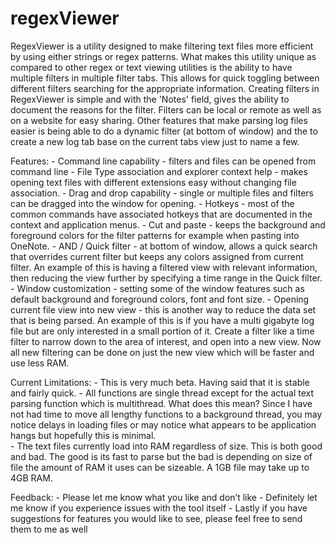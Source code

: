 # regexViewer
RegexViewer is a utility designed to make filtering text files more efficient by using either strings or regex patterns. What makes this utility unique as compared to other regex or text viewing utilities is the ability to have multiple filters in multiple filter tabs. This allows for quick toggling between different filters searching for the appropriate information. Creating filters in RegexViewer is simple and with the 'Notes' field, gives the ability to document the reasons for the filter. Filters can be local or remote as well as on a website for easy sharing. Other features that make parsing log files easier is being able to do a dynamic filter (at bottom of window) and the to create a new log tab base on the current tabs view just to name a few. 

Features:
	- Command line capability - filters and files can be opened from command line
	- File Type association and explorer context help - makes opening text files with different extensions easy without changing file association.
	- Drag and drop capability - single or multiple files and filters can be dragged into the window for opening.
	- Hotkeys - most of the common commands have associated hotkeys that are documented in the context and application menus.
	- Cut and paste - keeps the background and foreground colors for the filter patterns for example when pasting into OneNote.
	- AND / Quick filter - at bottom of window, allows a quick search that overrides current filter but keeps any colors assigned from current filter. An example of this is having a filtered view with relevant information, then reducing the view further by specifying a time range in the Quick filter.
	- Window customization - setting some of the window features such as default background and foreground colors, font and font size.
	- Opening current file view into new view - this is another way to reduce the data set that is being parsed. An example of this is if you have a multi gigabyte log file but are only interested in a small portion of it. Create a filter like a time filter to narrow down to the area of interest, and open into a new view. Now all new filtering can be done on just the new view which will be faster and use less RAM.

Current Limitations:
	- This is very much beta. Having said that it is stable and fairly quick. 
	- All functions are single thread except for the actual text parsing function which is multithread. What does this mean? Since I have not had time to move all lengthy functions to a background thread, you may notice delays in loading files or may notice what appears to be application hangs but hopefully this is minimal.  
	- The text files currently load into RAM regardless of size. This is both good and bad. The good is its fast to parse but the bad is depending on size of file the amount of RAM it uses can be sizeable. A 1GB file may take up to 4GB RAM.

Feedback:
	- Please let me know what you like and don’t like
	- Definitely let me know if you experience issues with the tool itself
	- Lastly if you have suggestions for features you would like to see, please feel free to send them to me as well

		

